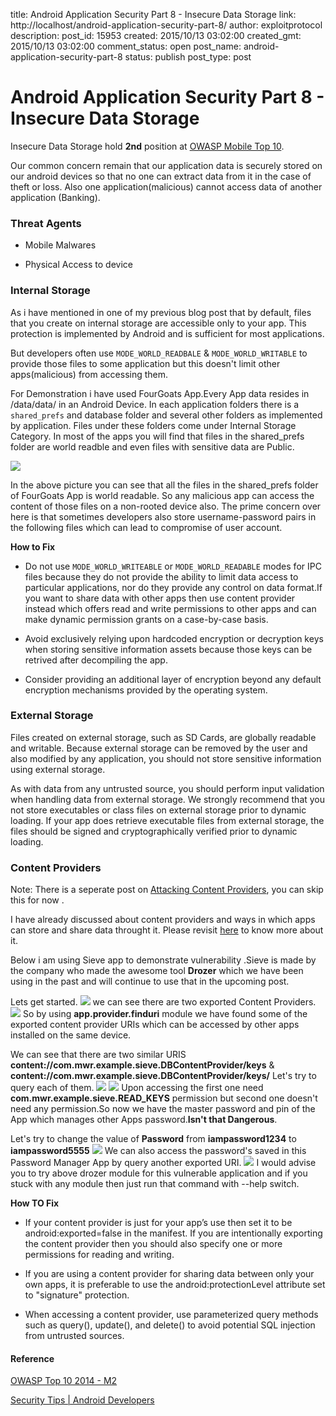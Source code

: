 title: Android Application Security Part 8 - Insecure Data Storage
link: http://localhost/android-application-security-part-8/
author: exploitprotocol
description: 
post_id: 15953
created: 2015/10/13 03:02:00
created_gmt: 2015/10/13 03:02:00
comment_status: open
post_name: android-application-security-part-8
status: publish
post_type: post

# Android Application Security Part 8 - Insecure Data Storage

Insecure Data Storage hold **2nd** position at [OWASP Mobile Top 10](https://www.owasp.org/index.php/Mobile_Top_10_2014-M2).

Our common concern remain that our application data is securely stored on our android devices so that no one can extract data from it in the case of theft or loss. Also one application(malicious) cannot access data of another application (Banking).

### Threat Agents

  * Mobile Malwares

  * Physical Access to device

### Internal Storage

As i have mentioned in one of my previous blog post that by default, files that you create on internal storage are accessible only to your app. This protection is implemented by Android and is sufficient for most applications.

But developers often use `MODE_WORLD_READBALE` & `MODE_WORLD_WRITABLE` to provide those files to some application but this doesn't limit other apps(malicious) from accessing them. 

For Demonstration i have used FourGoats App.Every App data resides in /data/data/ in an Android Device. In each application folders there is a `shared_prefs` and database folder and several other folders as implemented by application. Files under these folders come under Internal Storage Category. In most of the apps you will find that files in the shared_prefs folder are world readble and even files with sensitive data are Public.

![](https://i.imgur.com/jecmrV5.png)

In the above picture you can see that all the files in the shared_prefs folder of FourGoats App is world readable. So any malicious app can access the content of those files on a non-rooted device also. The prime concern over here is that sometimes developers also store username-password pairs in the following files which can lead to compromise of user account. 

**How to Fix**

  * Do not use `MODE_WORLD_WRITEABLE` or `MODE_WORLD_READABLE` modes for IPC files because they do not provide the ability to limit data access to particular applications, nor do they provide any control on data format.If you want to share data with other apps then use content provider instead which offers read and write permissions to other apps and can make dynamic permission grants on a case-by-case basis.

  * Avoid exclusively relying upon hardcoded encryption or decryption keys when storing sensitive information assets because those keys can be retrived after decompiling the app.

  * Consider providing an additional layer of encryption beyond any default encryption mechanisms provided by the operating system.

### External Storage

Files created on external storage, such as SD Cards, are globally readable and writable. Because external storage can be removed by the user and also modified by any application, you should not store sensitive information using external storage.

As with data from any untrusted source, you should perform input validation when handling data from external storage. We strongly recommend that you not store executables or class files on external storage prior to dynamic loading. If your app does retrieve executable files from external storage, the files should be signed and cryptographically verified prior to dynamic loading.

### Content Providers

Note: There is a seperate post on [Attacking Content Providers](https://manifestsecurity.com/android-application-security-part-15), you can skip this for now .

I have already discussed about content providers and ways in which apps can store and share data throught it. Please revisit [here](https://manifestsecurity.com/android-application-security-part-3/#ContentProvider) to know more about it.

Below i am using Sieve app to demonstrate vulnerability .Sieve is made by the company who made the awesome tool **Drozer** which we have been using in the past and will continue to use that in the upcoming post.

Lets get started. ![](https://i.imgur.com/cnbHEO0.png) we can see there are two exported Content Providers. ![](https://i.imgur.com/1ON88Jy.png) So by using **app.provider.finduri** module we have found some of the exported content provider URIs which can be accessed by other apps installed on the same device.

We can see that there are two similar URIS **content://com.mwr.example.sieve.DBContentProvider/keys** & **content://com.mwr.example.sieve.DBContentProvider/keys/** Let's try to query each of them. ![](https://i.imgur.com/T6P7VM4.png) ![](https://i.imgur.com/1pGXATa.png) Upon accessing the first one need **com.mwr.example.sieve.READ_KEYS** permission but second one doesn't need any permission.So now we have the master password and pin of the App which manages other Apps password.**Isn't that Dangerous**.

Let's try to change the value of **Password** from **iampassword1234** to **iampassword5555** ![](https://i.imgur.com/c3P6DpQ.png) We can also access the password's saved in this Password Manager App by query another exported URI. ![](https://i.imgur.com/018cbFR.png) I would advise you to try above drozer module for this vulnerable application and if you stuck with any module then just run that command with --help switch.

**How TO Fix**

  * If your content provider is just for your app’s use then set it to be android:exported=false in the manifest. If you are intentionally exporting the content provider then you should also specify one or more permissions for reading and writing.

  * If you are using a content provider for sharing data between only your own apps, it is preferable to use the android:protectionLevel attribute set to "signature" protection.

  * When accessing a content provider, use parameterized query methods such as query(), update(), and delete() to avoid potential SQL injection from untrusted sources. 

#### Reference

[OWASP Top 10 2014 - M2](https://www.owasp.org/index.php/Mobile_Top_10_2014-M2)

[Security Tips | Android Developers](http://developer.android.com/training/articles/security-tips.html)